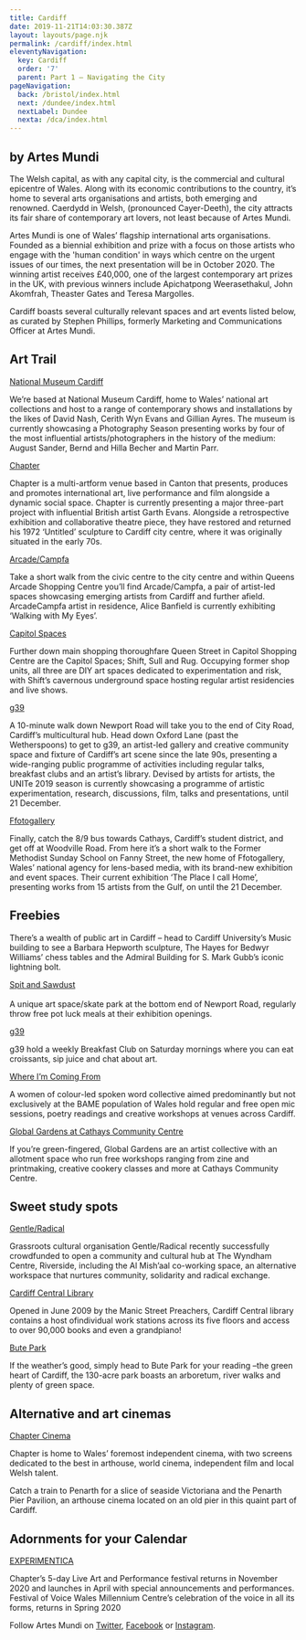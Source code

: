 ```yaml
---
title: Cardiff
date: 2019-11-21T14:03:30.387Z
layout: layouts/page.njk
permalink: /cardiff/index.html
eleventyNavigation:
  key: Cardiff
  order: '7'
  parent: Part 1 – Navigating the City
pageNavigation:
  back: /bristol/index.html
  next: /dundee/index.html
  nextLabel: Dundee
  nexta: /dca/index.html
---
```

## by Artes Mundi

The Welsh capital, as with any capital city, is the commercial and cultural epicentre of Wales. Along with its economic contributions to the country, it’s home to several arts organisations and artists, both emerging and renowned. Caerdydd in Welsh, (pronounced Cayer-Deeth), the city attracts its fair share of contemporary art lovers, not least because of Artes Mundi.

Artes Mundi is one of Wales’ flagship international arts organisations. Founded as a biennial exhibition and prize with a focus on those artists who engage with the &#39;human condition&#39; in ways which centre on the urgent issues of our times, the next presentation will be in October 2020. The winning artist receives £40,000, one of the largest contemporary art prizes in the UK, with previous winners include Apichatpong Weerasethakul, John Akomfrah, Theaster Gates and Teresa Margolles.

Cardiff boasts several culturally relevant spaces and art events listed below, as curated by Stephen Phillips, formerly Marketing and Communications Officer at Artes Mundi.

## Art Trail

[National Museum Cardiff](https://www.artrabbit.com/organisations/national-museum-cardiff)

We’re based at National Museum Cardiff, home to Wales’ national art collections and host to a range of contemporary shows and installations by the likes of David Nash, Cerith Wyn Evans and Gillian Ayres. The museum is currently showcasing a Photography Season presenting works by four of the most influential artists/photographers in the history of the medium: August Sander, Bernd and Hilla Becher and Martin Parr. 

[Chapter](https://www.artrabbit.com/organisations/chapter)

Chapter is a multi-artform venue based in Canton that presents, produces and promotes international art, live performance and film alongside a dynamic social space. Chapter is currently presenting a major three-part project with influential British artist Garth Evans. Alongside a retrospective exhibition and collaborative theatre piece, they have restored and returned his 1972 ‘Untitled’ sculpture to Cardiff city centre, where it was originally situated in the early 70s. 

[Arcade/Campfa](https://www.artrabbit.com/organisations/arcadecampfa)

Take a short walk from the civic centre to the city centre and within Queens Arcade Shopping Centre you’ll find Arcade/Campfa, a pair of artist-led spaces showcasing emerging artists from Cardiff and further afield. ArcadeCampfa artist in residence, Alice Banfield is currently exhibiting ‘Walking with My Eyes’. 

[Capitol Spaces](https://www.artrabbit.com/organisations/capitol-spaces)

Further down main shopping thoroughfare Queen Street in Capitol Shopping Centre are the Capitol Spaces; Shift, Sull and Rug. Occupying former shop units, all three are DIY art spaces dedicated to experimentation and risk, with Shift’s cavernous underground space hosting regular artist residencies and live shows.

[g39](https://www.artrabbit.com/organisations/g39)

A 10-minute walk down Newport Road will take you to the end of City Road, Cardiff’s multicultural hub. Head down Oxford Lane (past the Wetherspoons) to get to g39, an artist-led gallery and creative community space and fixture of Cardiff’s art scene since the late 90s, presenting a wide-ranging public programme of activities including regular talks, breakfast clubs and an artist’s library. Devised by artists for artists, the UNITe 2019 season is currently showcasing a programme of artistic experimentation, research, discussions, film, talks and presentations, until 21 December.

[Ffotogallery](https://www.artrabbit.com/organisations/ffotogallery)

Finally, catch the 8/9 bus towards Cathays, Cardiff’s student district, and get off at Woodville Road. From here it’s a short walk to the Former Methodist Sunday School on Fanny Street, the new home of Ffotogallery, Wales’ national agency for lens-based media, with its brand-new exhibition and event spaces. Their current exhibition ‘The Place I call Home’, presenting works from 15 artists from the Gulf, on until the 21 December.  

## Freebies

There’s a wealth of public art in Cardiff – head to Cardiff University’s Music building to see a Barbara Hepworth sculpture, The Hayes for Bedwyr Williams’ chess tables and the Admiral Building for S. Mark Gubb’s iconic lightning bolt.

[Spit and Sawdust](https://www.facebook.com/spitandsawdust)\
\
A unique art space/skate park at the bottom end of Newport Road, regularly throw free pot luck meals at their exhibition openings.

[g39](https://www.artrabbit.com/organisations/g39)

g39 hold a weekly Breakfast Club on Saturday mornings where you can eat croissants, sip juice and chat about art.

[Where I’m Coming From](https://www.facebook.com/whereimcomingfrom/)

A women of colour-led spoken word collective aimed predominantly but not exclusively at the BAME population of Wales hold regular and free open mic sessions, poetry readings and creative workshops at venues across Cardiff. 

[Global Gardens at Cathays Community Centre](https://www.globalgardensproject.co.uk/)

If you’re green-fingered, Global Gardens are an artist collective with an allotment space who run free workshops ranging from zine and printmaking, creative cookery classes and more at Cathays Community Centre.

## Sweet study spots

[Gentle/Radical](https://www.artrabbit.com/organisations/gentleradical)

Grassroots cultural organisation Gentle/Radical recently successfully crowdfunded to open a community and cultural hub at The Wyndham Centre, Riverside, including the Al Mish’aal co-working space, an alternative workspace that nurtures community, solidarity and radical exchange. 

[Cardiff Central Library](https://www.visitcardiff.com/entertainment/cardiff-central-library/)

Opened in June 2009 by the Manic Street Preachers, Cardiff Central library contains a host ofindividual work stations across its five floors and access to over 90,000 books and even a grandpiano!

[Bute Park](http://bute-park.com/)

If the weather’s good, simply head to Bute Park for your reading –the green heart of Cardiff, the 130-acre park boasts an arboretum, river walks and plenty of green space.

## Alternative and art cinemas

[Chapter Cinema](https://www.artrabbit.com/organisations/chapter)

Chapter is home to Wales’ foremost independent cinema, with two screens dedicated to the best in arthouse, world cinema, independent film and local Welsh talent. 

Catch a train to Penarth for a slice of seaside Victoriana and the Penarth Pier Pavilion, an arthouse cinema located on an old pier in this quaint part of Cardiff.

## Adornments for your Calendar

[EXPERIMENTICA](https://www.facebook.com/experimenticafestival/)

Chapter’s 5-day Live Art and Performance festival returns in November 2020 and launches in April with special announcements and performances. Festival of Voice Wales Millennium Centre’s celebration of the voice in all its forms, returns in Spring 2020

Follow Artes Mundi on [Twitter](http://twitter.com/@ArtesMundi), [Facebook](https://www.facebook.com/artesmundi/) or [Instagram](http://instagram.com/@ArtesMundi).
